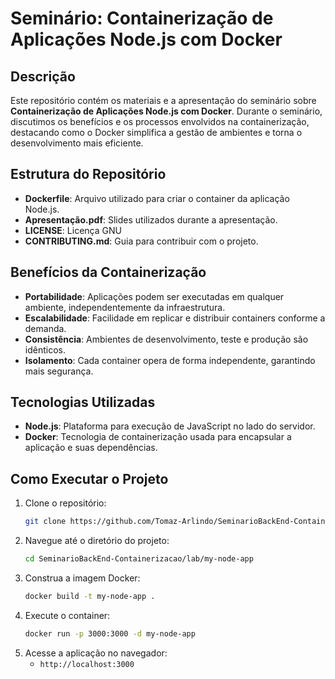 # Seminário: Containerização de Aplicações Node.js com Docker

## Descrição
Este repositório contém os materiais e a apresentação do seminário sobre **Containerização de Aplicações Node.js com Docker**. Durante o seminário, discutimos os benefícios e os processos envolvidos na containerização, destacando como o Docker simplifica a gestão de ambientes e torna o desenvolvimento mais eficiente.

## Estrutura do Repositório
- **Dockerfile**: Arquivo utilizado para criar o container da aplicação Node.js.
- **Apresentação.pdf**: Slides utilizados durante a apresentação.
- **LICENSE**: Licença GNU
- **CONTRIBUTING.md**: Guia para contribuir com o projeto.

## Benefícios da Containerização
- **Portabilidade**: Aplicações podem ser executadas em qualquer ambiente, independentemente da infraestrutura.
- **Escalabilidade**: Facilidade em replicar e distribuir containers conforme a demanda.
- **Consistência**: Ambientes de desenvolvimento, teste e produção são idênticos.
- **Isolamento**: Cada container opera de forma independente, garantindo mais segurança.

## Tecnologias Utilizadas
- **Node.js**: Plataforma para execução de JavaScript no lado do servidor.
- **Docker**: Tecnologia de containerização usada para encapsular a aplicação e suas dependências.

## Como Executar o Projeto
1. Clone o repositório:
   ```bash
   git clone https://github.com/Tomaz-Arlindo/SeminarioBackEnd-Containerizacao-de-Aplicacoes-Node.js-com-Docker-Beneficios-e-processos.git
   ```
2. Navegue até o diretório do projeto:
   ```bash
   cd SeminarioBackEnd-Containerizacao/lab/my-node-app
   ```
3. Construa a imagem Docker:
   ```bash
   docker build -t my-node-app .
   ```
4. Execute o container:
   ```bash
   docker run -p 3000:3000 -d my-node-app
   ```
5. Acesse a aplicação no navegador:
   - `http://localhost:3000`
